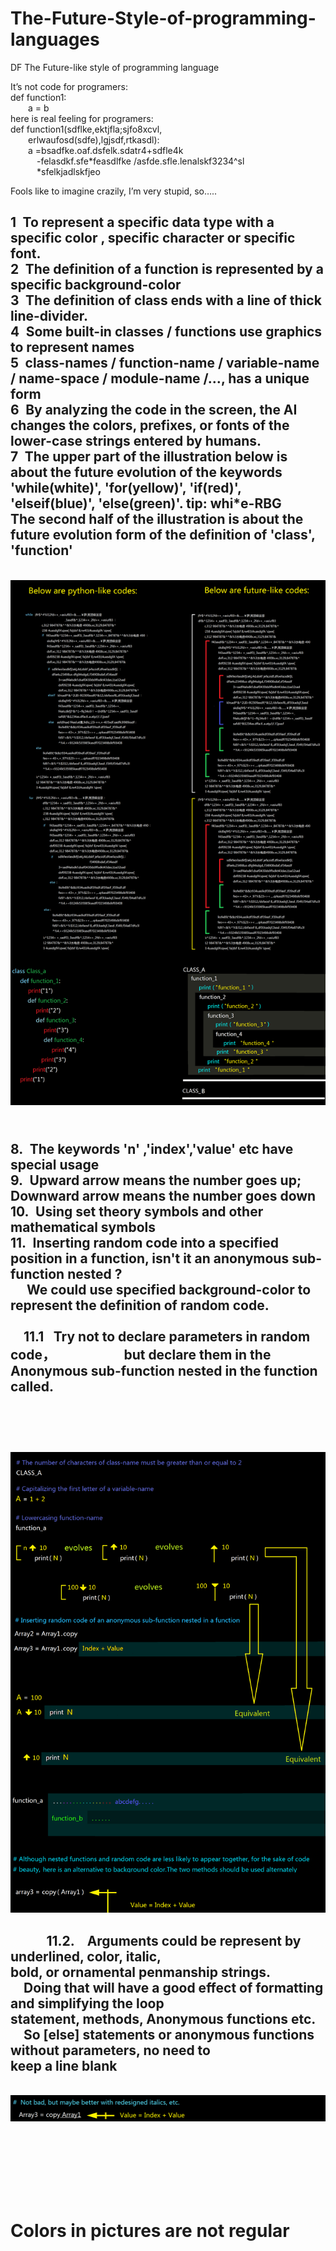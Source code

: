 # The-Future-Style-of-programming-languages
DF
The Future-like style of programming language

It’s not code for programers:  <br>
def  function1:  <br>
&ensp;&ensp;&ensp;&ensp;a = b  <br>
here is real feeling for programers:  <br>
def function1(sdflke,ektjfla;sjfo8xcvl,  <br>
&ensp;&ensp;&ensp;&ensp;erlwaufosd(sdfe),lgjsdf,rtkasdl):  <br>
&ensp;&ensp;&ensp;&ensp;a =bsadfke.oaf.dsfelk.sdatr4+sdfle4k  <br>
&ensp;&ensp;&ensp;&ensp;&ensp;&ensp;-felasdkf.sfe*feasdlfke /asfde.sfle.lenalskf3234^sl  <br>
&ensp;&ensp;&ensp;&ensp;&ensp;&ensp;*sfelkjadlskfjeo  <br>


Fools like to imagine crazily,  I’m very stupid,  so…..  <br>
<h2>
1&ensp;To represent a specific data type with a specific  color , specific character or specific font.  <br>
2&ensp;The definition of a function is represented by a specific  background-color<br>
3&ensp;The definition of class ends with a line of thick line-divider.<br>
4&ensp;Some built-in classes / functions use graphics to represent names<br>
5&ensp;class-names / function-name / variable-name / name-space / module-name /…,  has a unique form<br>
6&ensp;By analyzing the code in the screen, the AI changes the colors, prefixes, or fonts of the lower-case strings entered by humans.<br>
7&ensp;The upper part of the illustration below is about the future evolution of the keywords 'while(white)', 'for(yellow)', 'if(red)', 'elseif(blue)', 'else(green)'.   tip: whi*e-RBG<br>
The second half of the illustration is about  the future evolution form of the definition of 'class', 'function'</h2> <br>
<img src="https://github.com/luyouqi/The-Future-Style-of-programming-languages/blob/master/code-style.png" /><br>

<h2><br>
8.&ensp;The keywords 'n' ,'index','value' etc have special usage<br>
9.&ensp;Upward arrow means the number goes up; Downward arrow means the number goes down<br>
10.&ensp;Using set theory symbols and other mathematical symbols<br>
11.&ensp;Inserting random code into a specified position in a function, isn't it an anonymous sub-function nested ?<br>
   &ensp;&ensp; We could use specified background-color to represent the definition of random code.<br><br>
   &ensp;&ensp;11.1 &ensp;Try not to declare parameters in random code，
   &ensp;&ensp;&ensp;&ensp; &ensp;&ensp;&ensp;&ensp;&ensp; but declare them in the Anonymous sub-function nested in the function called.<br>
   <br><br><br>
</h2>
<img src="https://github.com/luyouqi/The-Future-Style-of-programming-languages/blob/master/code-style1.png" /><br>
<h2>
   &ensp;&ensp;&ensp;&ensp; &ensp;11.2. &ensp; Arguments could be represent by underlined, color, italic,<br>
   bold, or ornamental penmanship strings.<br>
&ensp;&ensp;Doing that will have a good effect of formatting and simplifying the loop <br>
   statement, methods, Anonymous functions etc.<br>
&ensp;&ensp;So [else] statements or anonymous functions without parameters, no need to    <br> 
   keep a line blank
</h2><br>
<img src="https://github.com/luyouqi/The-Future-Style-of-programming-languages/blob/master/code-style-2.png" /><br>


<br><br><br><br><br>
&ensp;&ensp;<h1>Colors in pictures are not regular</h1>



